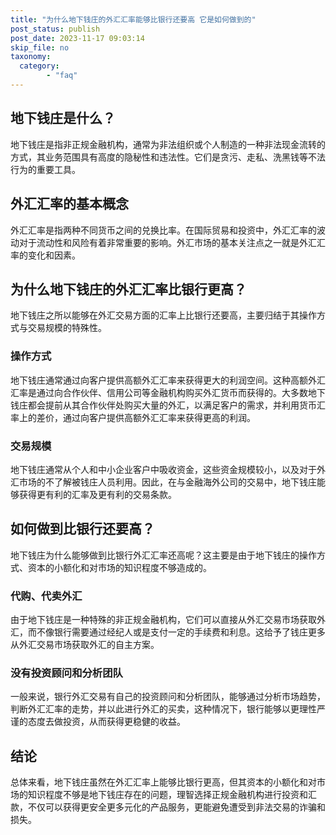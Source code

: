 ```yaml
---
title: "为什么地下钱庄的外汇汇率能够比银行还要高 它是如何做到的"
post_status: publish
post_date: 2023-11-17 09:03:14
skip_file: no
taxonomy:
  category:
        - "faq"
---
```


## 地下钱庄是什么？

地下钱庄是指非正规金融机构，通常为非法组织或个人制造的一种非法现金流转的方式，其业务范围具有高度的隐秘性和违法性。它们是贪污、走私、洗黑钱等不法行为的重要工具。

## 外汇汇率的基本概念

外汇汇率是指两种不同货币之间的兑换比率。在国际贸易和投资中，外汇汇率的波动对于流动性和风险有着非常重要的影响。外汇市场的基本关注点之一就是外汇汇率的变化和因素。

## 为什么地下钱庄的外汇汇率比银行更高？

地下钱庄之所以能够在外汇交易方面的汇率上比银行还要高，主要归结于其操作方式与交易规模的特殊性。

### 操作方式

地下钱庄通常通过向客户提供高额外汇汇率来获得更大的利润空间。这种高额外汇汇率是通过向合作伙伴、信用公司等金融机构购买外汇货币而获得的。大多数地下钱庄都会提前从其合作伙伴处购买大量的外汇，以满足客户的需求，并利用货币汇率上的差价，通过向客户提供高额外汇汇率来获得更高的利润。

### 交易规模

地下钱庄通常从个人和中小企业客户中吸收资金，这些资金规模较小，以及对于外汇市场的不了解被钱庄人员利用。因此，在与金融海外公司的交易中，地下钱庄能够获得更有利的汇率及更有利的交易条款。

## 如何做到比银行还要高？

地下钱庄为什么能够做到比银行外汇汇率还高呢？这主要是由于地下钱庄的操作方式、资本的小额化和对市场的知识程度不够造成的。

### 代购、代卖外汇

由于地下钱庄是一种特殊的非正规金融机构，它们可以直接从外汇交易市场获取外汇，而不像银行需要通过经纪人或是支付一定的手续费和利息。这给予了钱庄更多从外汇交易市场获取外汇的自主方案。

### 没有投资顾问和分析团队

一般来说，银行外汇交易有自己的投资顾问和分析团队，能够通过分析市场趋势，判断外汇汇率的走势，并以此进行外汇的买卖，这种情况下，银行能够以更理性严谨的态度去做投资，从而获得更稳健的收益。

## 结论

总体来看，地下钱庄虽然在外汇汇率上能够比银行更高，但其资本的小额化和对市场的知识程度不够是地下钱庄存在的问题，理智选择正规金融机构进行投资和汇款，不仅可以获得更安全更多元化的产品服务，更能避免遭受到非法交易的诈骗和损失。

